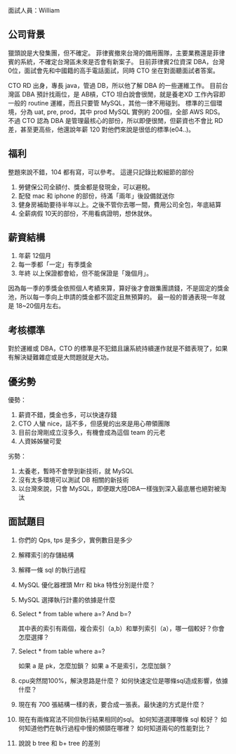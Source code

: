 面試人員：William
## 公司背景
獵頭說是大發集團，但不確定。
菲律賓撤來台灣的備用團隊，主要業務還是菲律賓的系統，不確定台灣區未來是否會有新案子。
目前菲律賓2位資深 DBA，台灣 0位，面試會先和中國籍的高手電話面試，同時 CTO 坐在對面聽面試者答案。

CTO RD 出身，專長 java，管過 DB，所以他了解 DBA 的一些運維工作。
目前台灣區 DBA 預計找兩位，是 AB槓，CTO 坦白說會很閒，就是養老XD
工作內容即一般的 routine 運維，而且只要管 MySQL，其他一律不用碰到。
標準的三個環境，分為 uat, pre, prod，其中 prod MySQL 實例約 200個，全部 AWS RDS。
不過 CTO 認為 DBA 是管理最核心的部份，所以即便很閒，但薪資也不會比 RD 差，甚至更高些，他還說年薪 120 對他們來說是很低的標準(e04..)。

## 福利
整題來說不錯，104 都有寫，可以參考。
這邊只記錄比較細節的部份
1. 勞健保公司全額付、獎金都是發現金，可以避稅。
2. 配發 mac 和 iphone 的部份，待滿「兩年」後設備就送你
3. 健身房補助要待半年以上。之後不管你去哪一間，費用公司全包，年底結算
4. 全薪病假 10天的部份，不用看病證明，想休就休。

## 薪資結構
1. 年薪 12個月
2. 每一季都「一定」有季獎金
3. 年終
以上保證都會給，但不能保證是「幾個月」。

因為每一季的季獎金依照個人考績來算，算好後才會跟集團請錢，不是固定的獎金池，所以每一季向上申請的獎金都不固定且無預算的。
最一般的普通表現一年就是 18~20個月左右。

## 考核標準
對於運維或 DBA，CTO 的標準是不犯錯且讓系統持續運作就是不錯表現了，如果有解決疑難雜症或是大問題就是大功。

## 優劣勢
優勢：
1. 薪資不錯，獎金也多，可以快速存錢
2. CTO 人蠻 nice，話不多，但感覺的出來是用心帶領團隊
3. 目前台灣剛成立沒多久，有機會成為這個 team 的元老
4. 人資姊姊蠻可愛

劣勢：
1. 太養老，暫時不會學到新技術，就 MySQL
2. 沒有太多環境可以測試 DB 相關的新技術
3. 以台灣來說，只會 MySQL，即便跟大陸DBA一樣強到深入最底層也絕對被淘汰


## 面試題目
1. 你們的 Qps, tps 是多少，實例數目是多少
2. 解釋索引的存儲結構
3. 解釋一條 sql 的執行過程
4. MySQL 優化器裡頭 Mrr 和 bka 特性分別是什麼？
5. MySQL 選擇執行計畫的依據是什麼
6. Select * from table where a=? And b=?
  
   其中表的索引有兩個，複合索引（a,b）和單列索引（a），哪一個較好？你會怎麼選擇？

7. Select * from table where a=?

    如果 a 是 pk，怎麼加鎖？
    如果 a 不是索引，怎麼加鎖？

8. cpu突然間100%，解決思路是什麼？
    如何快速定位是哪條sql造成影響，依據什麼？

9. 現在有 700 張結構一樣的表，要合成一張表。最快速的方式是什麼？

10. 現在有兩條寫法不同但執行結果相同的sql。
    如何知道選擇哪條 sql 較好？
    如何知道他們在執行過程中慢的頻頸在哪裡？
    如何知道兩句的性能對比？
11. 說說 b tree 和 b+ tree 的差別
